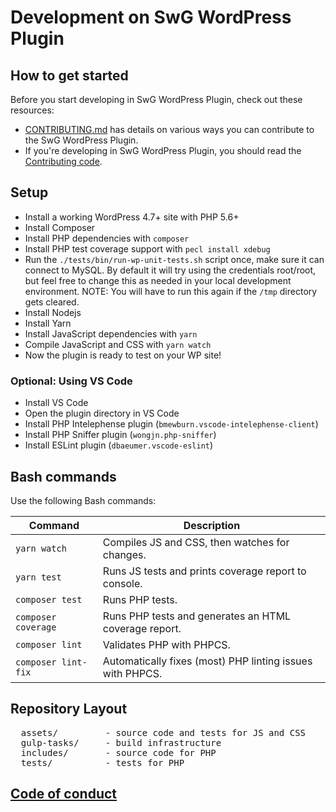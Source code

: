 <!---
Copyright 2018 The Subscribe with Google Authors. All Rights Reserved.

Licensed under the Apache License, Version 2.0 (the "License");
you may not use this file except in compliance with the License.
You may obtain a copy of the License at

      http://www.apache.org/licenses/LICENSE-2.0

Unless required by applicable law or agreed to in writing, software
distributed under the License is distributed on an "AS-IS" BASIS,
WITHOUT WARRANTIES OR CONDITIONS OF ANY KIND, either express or implied.
See the License for the specific language governing permissions and
limitations under the License.
-->

# Development on SwG WordPress Plugin

## How to get started

Before you start developing in SwG WordPress Plugin, check out these resources:
* [CONTRIBUTING.md](./CONTRIBUTING.md) has details on various ways you can contribute to the SwG WordPress Plugin.
* If you're developing in SwG WordPress Plugin, you should read the [Contributing code](./CONTRIBUTING.md#contributing-code).

## Setup

- Install a working WordPress 4.7+ site with PHP 5.6+
- Install Composer
- Install PHP dependencies with `composer`
- Install PHP test coverage support with `pecl install xdebug`
- Run the `./tests/bin/run-wp-unit-tests.sh` script once, make sure it can connect to MySQL. By default it will try using the credentials root/root, but feel free to change this as needed in your local development environment. NOTE: You will have to run this again if the `/tmp` directory gets cleared.
- Install Nodejs
- Install Yarn
- Install JavaScript dependencies with `yarn`
- Compile JavaScript and CSS with `yarn watch`
- Now the plugin is ready to test on your WP site!

### Optional: Using VS Code

- Install VS Code
- Open the plugin directory in VS Code
- Install PHP Intelephense plugin (`bmewburn.vscode-intelephense-client`)
- Install PHP Sniffer plugin (`wongjn.php-sniffer`)
- Install ESLint plugin (`dbaeumer.vscode-eslint`)

## Bash commands

Use the following Bash commands:

| Command                                                                 | Description                                                           |
| ----------------------------------------------------------------------- | --------------------------------------------------------------------- |
| `yarn watch`                                                       | Compiles JS and CSS, then watches for changes.                      |
| `yarn test`                                                       | Runs JS tests and prints coverage report to console.                      |
| `composer test`                                                       | Runs PHP tests.                      |
| `composer coverage`                                                       | Runs PHP tests and generates an HTML coverage report.                      |
| `composer lint`                                                             | Validates PHP with PHPCS.                              |
| `composer lint-fix`                                                     | Automatically fixes (most) PHP linting issues with PHPCS.|

## Repository Layout
<pre>
  assets/         - source code and tests for JS and CSS
  gulp-tasks/     - build infrastructure
  includes/       - source code for PHP
  tests/          - tests for PHP
</pre>

## [Code of conduct](./CODE_OF_CONDUCT.md)
